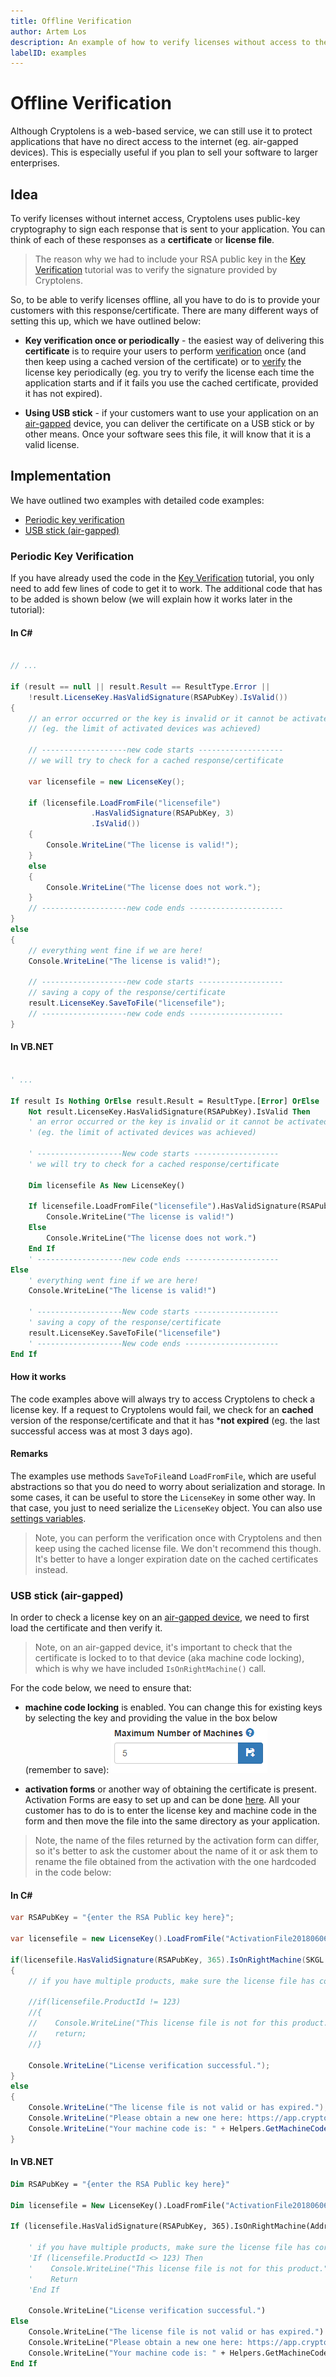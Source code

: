 ```yaml
---
title: Offline Verification
author: Artem Los
description: An example of how to verify licenses without access to the internet.
labelID: examples
---
```


# Offline Verification

Although Cryptolens is a web-based service, we can still use it to protect applications that have no direct access to the internet (eg. air-gapped devices).
This is especially useful if you plan to sell your software to larger enterprises.

## Idea

To verify licenses without internet access, Cryptolens uses public-key cryptography to sign each response that is sent to your application. You can think of each of these responses as a
**certificate** or **license file**.

> The reason why we had to include your RSA public key in the [Key Verification](/examples/key-verification) tutorial was to verify the signature provided by Cryptolens.

So, to be able to verify licenses offline, all you have to do is to provide your customers with this response/certificate. There are many different ways of setting this up, which we have outlined below:

* **Key verification once or periodically** - the easiest way of delivering this **certificate** is to require your users to perform [verification](/examples/key-verification) once (and then keep using a cached version of the certificate) or to [verify](/examples/key-verification) the license key periodically (eg. you try to verify the license each time the application starts and if it fails you use the cached certificate, provided it has not expired).

* **Using USB stick** - if your customers want to use your application on an [air-gapped](https://en.wikipedia.org/wiki/Air_gap_(networking)) device, you can deliver the certificate on a USB stick or by other means. Once your software sees this file, it will know that it is a valid license.

## Implementation
We have outlined two examples with detailed code examples:

* [Periodic key verification](#periodic-key-verification)
* [USB stick (air-gapped)](#usb-stick-air-gapped)

### Periodic Key Verification
If you have already used the code in the [Key Verification](/examples/key-verification) tutorial, you only need to add few lines of code to get it to work.
The additional code that has to be added is shown below (we will explain how it works later in the tutorial):

#### In C\#
```cs

// ...

if (result == null || result.Result == ResultType.Error ||
    !result.LicenseKey.HasValidSignature(RSAPubKey).IsValid())
{
    // an error occurred or the key is invalid or it cannot be activated
    // (eg. the limit of activated devices was achieved)

    // -------------------new code starts -------------------
    // we will try to check for a cached response/certificate

    var licensefile = new LicenseKey();

    if (licensefile.LoadFromFile("licensefile")
                  .HasValidSignature(RSAPubKey, 3)
                  .IsValid())
    {
        Console.WriteLine("The license is valid!");
    }
    else
    {
        Console.WriteLine("The license does not work.");
    }
    // -------------------new code ends ---------------------
}
else
{
    // everything went fine if we are here!
    Console.WriteLine("The license is valid!");

    // -------------------new code starts -------------------
    // saving a copy of the response/certificate
    result.LicenseKey.SaveToFile("licensefile");
    // -------------------new code ends ---------------------
}
```

#### In VB.NET
```vb

' ...

If result Is Nothing OrElse result.Result = ResultType.[Error] OrElse
    Not result.LicenseKey.HasValidSignature(RSAPubKey).IsValid Then
    ' an error occurred or the key is invalid or it cannot be activated
    ' (eg. the limit of activated devices was achieved)

    ' -------------------New code starts -------------------
    ' we will try to check for a cached response/certificate

    Dim licensefile As New LicenseKey()

    If licensefile.LoadFromFile("licensefile").HasValidSignature(RSAPubKey, 3).IsValid() Then
        Console.WriteLine("The license is valid!")
    Else
        Console.WriteLine("The license does not work.")
    End If
    ' -------------------new code ends ---------------------
Else
    ' everything went fine if we are here!
    Console.WriteLine("The license is valid!")

    ' -------------------New code starts -------------------
    ' saving a copy of the response/certificate
    result.LicenseKey.SaveToFile("licensefile")
    ' -------------------New code ends ---------------------
End If
```
#### How it works
The code examples above will always try to access Cryptolens to check a license key. If a request to Cryptolens would fail, we check for an **cached** version of the response/certificate and that it has ***not expired** (eg. the last successful access was at most 3 days ago).

#### Remarks
The examples use methods `SaveToFile`and `LoadFromFile`, which are useful abstractions so that you do need to worry about serialization and storage. In some cases, it can be useful to store the `LicenseKey` in some other way. In that case, you just to need serialize the `LicenseKey` object. You can also use [settings variables](/web-api/dotnet/v401#storing-a-license-key-in-a-file). 

> Note, you can perform the verification once with Cryptolens and then keep using the cached license file. We don't recommend this though. It's better to have a longer expiration date on the cached certificates instead.

### USB stick (air-gapped)

In order to check a license key on an [air-gapped device](https://en.wikipedia.org/wiki/Air_gap_(networking)), we need to first load the certificate and then verify it.

> Note, on an air-gapped device, it's important to check that the certificate is locked to to that device (aka machine code locking), which is why we have included `IsOnRightMachine()` call.

For the code below, we need to ensure that:
* **machine code locking** is enabled. You can change this for existing keys by selecting the key and providing the value in the box below (remember to save):
![](/images/machine-code-locking.png)

* **activation forms** or another way of obtaining the certificate is present. Activation Forms are easy to set up and can be done [here](https://app.cryptolens.io/ActivationForms). All your customer has to do is to enter the license key and machine code in the form and then move the file into the same directory as your application. 

> Note, the name of the files returned by the activation form can differ, so it's better to ask the customer about the name of it or ask them to rename the file obtained from the activation  with the one hardcoded in the code below:

#### In C\#
```cs
var RSAPubKey = "{enter the RSA Public key here}";

var licensefile = new LicenseKey().LoadFromFile("ActivationFile20180606.skm");

if(licensefile.HasValidSignature(RSAPubKey, 365).IsOnRightMachine(SKGL.SKM.getSHA256).IsValid())
{
    // if you have multiple products, make sure the license file has correct product id.
    
    //if(licensefile.ProductId != 123)
    //{
    //    Console.WriteLine("This license file is not for this product.");
    //    return;
    //}

    Console.WriteLine("License verification successful.");
}
else
{
    Console.WriteLine("The license file is not valid or has expired.");
    Console.WriteLine("Please obtain a new one here: https://app.cryptolens.io/Form/A/onp4cDAc/222");
    Console.WriteLine("Your machine code is: " + Helpers.GetMachineCode());
}
```

#### In VB.NET
```vb
Dim RSAPubKey = "{enter the RSA Public key here}"

Dim licensefile = New LicenseKey().LoadFromFile("ActivationFile20180606.skm")

If (licensefile.HasValidSignature(RSAPubKey, 365).IsOnRightMachine(AddressOf SKGL.SKM.getSHA256).IsValid()) Then

    ' if you have multiple products, make sure the license file has correct product id.
    'If (licensefile.ProductId <> 123) Then
    '    Console.WriteLine("This license file is not for this product.")
    '    Return
    'End If

    Console.WriteLine("License verification successful.")
Else
    Console.WriteLine("The license file is not valid or has expired.")
    Console.WriteLine("Please obtain a new one here: https://app.cryptolens.io/Form/A/onp4cDAc/222")
    Console.WriteLine("Your machine code is: " + Helpers.GetMachineCode())
End If
```